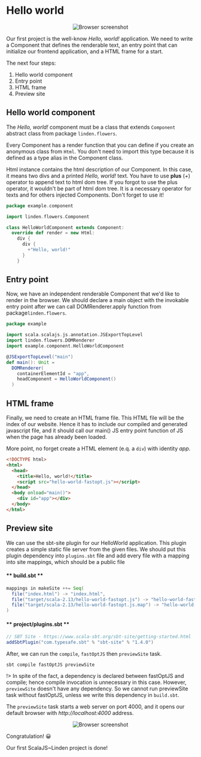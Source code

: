# Hello world

<div align="center">
  <img alt="Browser screenshot" src="_media/hello_world/hello_world.jpg"/>
</div>

Our first project is the well-know *Hello, world!* application. We need to write a Component that defines the renderable text, an entry point that can initialize our frontend application, and a HTML frame for a start.

The next four steps:
1. Hello world component
2. Entry point
3. HTML frame
4. Preview site

## Hello world component

The *Hello, world!* component must be a class that extends `Component` abstract class from package `linden.flowers`.

Every Component has a render function that you can define if you create an anonymous class from `Html`. You don't need to import this type because it is defined as a type alias in the Component class.

Html instance contains the html description of our Component. In this case, it means two divs and a printed *Hello, world!* text. You have to use **plus** (*+*) operator to append text to html dom tree. If you forgot to use the plus operator, it wouldn't be part of html dom tree. It is a necessary operator for texts and for others injected Components. Don't forget to use it!

``` scala
package example.component

import linden.flowers.Component

class HelloWorldComponent extends Component:
  override def render = new Html:
    div {
      div {
        +"Hello, world!"
      }
    }
```

## Entry point

Now, we have an independent renderable Component that we'd like to render in the browser. We should declare a main object with the invokable entry point after we can call DOMRenderer.apply function from package`linden.flowers`.

``` scala
package example

import scala.scalajs.js.annotation.JSExportTopLevel
import linden.flowers.DOMRenderer
import example.component.HelloWorldComponent

@JSExportTopLevel("main")
def main(): Unit =
  DOMRenderer(
    containerElementId = "app",
    headComponent = HelloWorldComponent()
  )
```

## HTML frame

Finally, we need to create an HTML frame file. This HTML file will be the index of our website. Hence it has to include our compiled and generated javascript file, and it should call our main() JS entry point function of JS when the page has already been loaded.

More point, no forget create a HTML element (e.q. a `div`) with identity *app*.

``` html
<!DOCTYPE html>
<html>
  <head>
    <title>Hello, world!</title>
    <script src="hello-world-fastopt.js"></script>
  </head>
  <body onload="main()">
    <div id="app"></div>
  </body>
</html>
```

## Preview site

We can use the sbt-site plugin for our HelloWorld application. This plugin creates a simple static file server from the given files.
We should put this plugin dependency into `plugins.sbt` file and add every file with a mapping into site mappings, which should be a public file

<!-- tabs:start -->

#### ** build.sbt **
``` scala
mappings in makeSite ++= Seq(
  file("index.html") -> "index.html",
  file("target/scala-2.13/hello-world-fastopt.js") -> "hello-world-fastopt.js",
  file("target/scala-2.13/hello-world-fastopt.js.map") -> "hello-world-fastopt.js.map"
)
```

#### ** project/plugins.sbt **
``` scala
// SBT Site - https://www.scala-sbt.org/sbt-site/getting-started.html
addSbtPlugin("com.typesafe.sbt" % "sbt-site" % "1.4.0")
```

<!-- tabs:end -->

After, we can run the `compile`, `fastOptJS` then `previewSite` task.

``` shell
sbt compile fastOptJS previewSite
```
!> In spite of the fact, a dependency is declared between fastOptJS and compile; hence compile invocation is unnecessary in this case. However, `previewSite` doesn't have any dependency. So we cannot run previewSite task without fastOptJS, unless we write this dependency in `build.sbt`.

The `previewSite` task starts a web server on port 4000, and it opens our default browser with *http://localhost:4000* address.

<div align="center">
  <img alt="Browser screenshot" src="_media/hello_world/browser.png"/>
</div>

Congratulation! 😀

Our first ScalaJS~Linden project is done!
